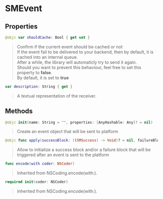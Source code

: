 # SMEvent

## Properties
```swift
@objc var shouldCache: Bool { get set }
```

>Confirm if the current event should be cached or not<br/>If the event fail to be delivered to your backend, then by default, it is cached into an internal queue.<br/>After a while, the library will automaticly try to send it again.<br/>Should you want to prevent this behaviour, feel free to set this property to **false**.<br/>By default, it is set to **true**

```swift
var description: String { get }
```

>A textual representation of the receiver.

## Methods
```swift
@objc init(name: String = "", properties: [AnyHashable: Any]? = nil)
```

>Create an event object that will be sent to platform<br/>

```swift
@objc func apply(successBlock: ((SMSuccess) -> Void)? = nil, failureBlock: ((SMFailure) -> Void)? = nil)
```

>Allow to initialize a success block and/or a failure block that will be triggered after an event is sent to the platform<br/>

```swift
func encode(with coder: NSCoder)
```

>Inherited from NSCoding.encode(with:).

```swift
required init(coder: NSCoder)
```

>Inherited from NSCoding.encode(with:).